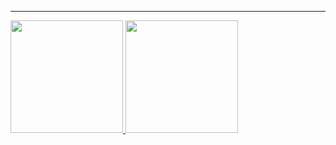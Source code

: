 
---
<div>
  <a href="https://github.com/GenissonEmilio">
  <img height="180em" src="https://github-readme-stats.vercel.app/api?username=GenissonEmilio&show_icons=true&theme=onedark&include_all_commits=true&count_private=true/">
  <img height="180em" src= "https://github-readme-stats.vercel.app/api/top-langs/?username=GenissonEmilio&layout=compact&langs_count=16&theme=onedark">
</div>

